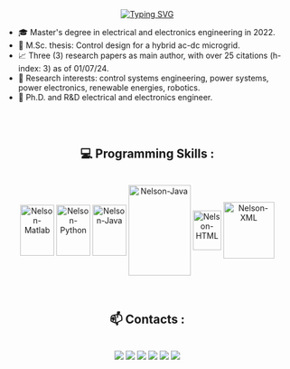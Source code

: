 <section id="introduction">
  
  <div align="center">
<a href="https://git.io/typing-svg"><img src="https://readme-typing-svg.demolab.com?font=Fira+Code&size=22&pause=1000&color=F75C7E&width=435&lines=Hello+%F0%9F%91%8B+I+am+Nelson!;Welcome+to+my+GitHub!"alt="Typing SVG" /></a>
  <br>
    
  </div>
  <div align="center">
    <ul align="left" list-style="none">
         <li><tr>🎓  Master's degree in electrical and electronics engineering in 2022.
         <li><tr>📝  M.Sc. thesis: Control design for a hybrid ac-dc microgrid.
         <li><tr>📈  Three (3) research papers as main author, with over 25 citations (h-index: 3) as of 01/07/24.
         <li><tr>🔎   Research interests: control systems engineering, power systems, power electronics, renewable energies, robotics.
         <li><tr>🎯  Ph.D. and R&D electrical and electronics engineer.
    </ul>
  </div>
</section>

   <br>
   <br>
   
<section id="programming_languages">
<h2 align="center">💻 Programming Skills :</h3>
<div <div align="center" style="display: inline_block"><br>
  <img align="center" alt="Nelson-Matlab" height="90" width="60" src="https://cdn.jsdelivr.net/gh/devicons/devicon@latest/icons/matlab/matlab-original.svg">
  <img align="center" alt="Nelson-Python" height="90" width="60" src="https://cdn.jsdelivr.net/gh/devicons/devicon@latest/icons/python/python-original-wordmark.svg">
  <img align="center" alt="Nelson-Java" height="90" width="60" src="https://cdn.jsdelivr.net/gh/devicons/devicon@latest/icons/java/java-original-wordmark.svg">
  <img align="center" alt="Nelson-Java" height="160" width="110" src="https://cdn.jsdelivr.net/gh/devicons/devicon@latest/icons/sqlite/sqlite-original-wordmark.svg">
  <img align="center" alt="Nelson-HTML" height="70" width="50" src="https://cdn.jsdelivr.net/gh/devicons/devicon@latest/icons/html5/html5-plain-wordmark.svg">
  <img align="center" alt="Nelson-XML" height="100" width="90" src="https://cdn.jsdelivr.net/gh/devicons/devicon@latest/icons/xml/xml-original.svg">
  
</div>
</section>

   <br>
   <br>

<section id="my_contacts">
   <h2 align="center">📫 Contacts :</h3>
<div align="center" style="display: inline_block"><br>
  <a href="https://www.nelsonluismanuel.com" target="_blank"><img src="https://img.shields.io/badge/-My Website-%23335?style=for-the-badge&logo=N&logoColor=white" target="_blank"></a>
  <a href = "mailto:nelsonluismanuel@gmail.com"><img src="https://img.shields.io/badge/-Gmail-%23333?style=for-the-badge&logo=gmail&logoColor=white" target="_blank"></a>
  <a href="https://www.linkedin.com/in/nelson-luis-manuel" target="_blank"><img src="https://img.shields.io/badge/-LinkedIn-%230077B5?style=for-the-badge&logo=linkedin&logoColor=white" target="_blank"></a> 
  <a href="https://www.youtube.com/@NelsonLuisManuel" target="_blank"><img src="https://img.shields.io/badge/YouTube-FF0000?style=for-the-badge&logo=youtube&logoColor=white" target="_blank"></a>
  <a href="https://instagram.com/nelson_luman" target="_blank"><img src="https://img.shields.io/badge/-Instagram-%23E4405F?style=for-the-badge&logo=instagram&logoColor=white" target="_blank"></a>
 	<a href="https://x.com/NLuisManuel" target="_blank"><img src="https://img.shields.io/badge/-Twitter-9146FF?style=for-the-badge&logo=X&logoColor=white" target="_blank"></a>
  
</div>
   <br>
   <br>
</section>
